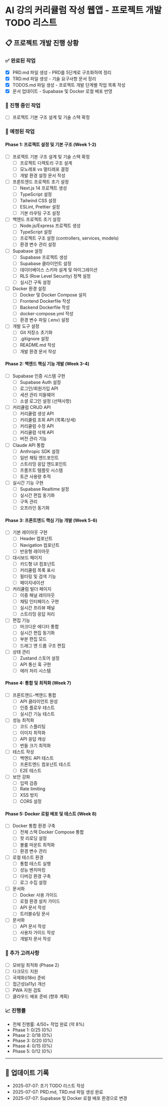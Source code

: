 # AI 강의 커리큘럼 작성 웹앱 - 프로젝트 개발 TODO 리스트

## 📋 프로젝트 개발 진행 상황

### ✅ 완료된 작업
- [x] PRD.md 파일 생성 - PRD를 5단계로 구조화하여 정리
- [x] TRD.md 파일 생성 - 기술 요구사항 문서 정리
- [x] TODOS.md 파일 생성 - 프로젝트 개발 단계별 작업 목록 작성
- [x] 문서 업데이트 - Supabase 및 Docker 로컬 배포 반영

### 🚧 진행 중인 작업
- [ ] 프로젝트 기본 구조 설계 및 기술 스택 확정

### 📝 예정된 작업

#### Phase 1: 프로젝트 설정 및 기본 구조 (Week 1-2)
- [ ] 프로젝트 기본 구조 설계 및 기술 스택 확정
  - [ ] 프로젝트 디렉토리 구조 설계
  - [ ] 모노레포 vs 멀티레포 결정
  - [ ] 개발 환경 설정 문서 작성

- [ ] 프론트엔드 프로젝트 초기 설정
  - [ ] Next.js 14 프로젝트 생성
  - [ ] TypeScript 설정
  - [ ] Tailwind CSS 설정
  - [ ] ESLint, Prettier 설정
  - [ ] 기본 라우팅 구조 설정

- [ ] 백엔드 프로젝트 초기 설정
  - [ ] Node.js/Express 프로젝트 생성
  - [ ] TypeScript 설정
  - [ ] 프로젝트 구조 설정 (controllers, services, models)
  - [ ] 환경 변수 관리 설정

- [ ] Supabase 설정
  - [ ] Supabase 프로젝트 생성
  - [ ] Supabase 클라이언트 설정
  - [ ] 데이터베이스 스키마 설계 및 마이그레이션
  - [ ] RLS (Row Level Security) 정책 설정
  - [ ] 실시간 구독 설정

- [ ] Docker 환경 설정
  - [ ] Docker 및 Docker Compose 설치
  - [ ] Frontend Dockerfile 작성
  - [ ] Backend Dockerfile 작성
  - [ ] docker-compose.yml 작성
  - [ ] 환경 변수 파일 (.env) 설정

- [ ] 개발 도구 설정
  - [ ] Git 저장소 초기화
  - [ ] .gitignore 설정
  - [ ] README.md 작성
  - [ ] 개발 환경 문서 작성

#### Phase 2: 백엔드 핵심 기능 개발 (Week 3-4)
- [ ] Supabase 인증 시스템 구현
  - [ ] Supabase Auth 설정
  - [ ] 로그인/회원가입 API
  - [ ] 세션 관리 미들웨어
  - [ ] 소셜 로그인 설정 (선택사항)

- [ ] 커리큘럼 CRUD API
  - [ ] 커리큘럼 생성 API
  - [ ] 커리큘럼 조회 API (목록/상세)
  - [ ] 커리큘럼 수정 API
  - [ ] 커리큘럼 삭제 API
  - [ ] 버전 관리 기능

- [ ] Claude API 통합
  - [ ] Anthropic SDK 설정
  - [ ] 일반 채팅 엔드포인트
  - [ ] 스트리밍 응답 엔드포인트
  - [ ] 프롬프트 템플릿 시스템
  - [ ] 토큰 사용량 추적

- [ ] 실시간 기능 구현
  - [ ] Supabase Realtime 설정
  - [ ] 실시간 편집 동기화
  - [ ] 구독 관리
  - [ ] 오프라인 동기화

#### Phase 3: 프론트엔드 핵심 기능 개발 (Week 5-6)
- [ ] 기본 레이아웃 구현
  - [ ] Header 컴포넌트
  - [ ] Navigation 컴포넌트
  - [ ] 반응형 레이아웃

- [ ] 대시보드 페이지
  - [ ] 카드형 UI 컴포넌트
  - [ ] 커리큘럼 목록 표시
  - [ ] 필터링 및 검색 기능
  - [ ] 페이지네이션

- [ ] 커리큘럼 빌더 페이지
  - [ ] 이중 패널 레이아웃
  - [ ] 채팅 인터페이스 구현
  - [ ] 실시간 프리뷰 패널
  - [ ] 스트리밍 응답 처리

- [ ] 편집 기능
  - [ ] 마크다운 에디터 통합
  - [ ] 실시간 편집 동기화
  - [ ] 부분 편집 모드
  - [ ] 드래그 앤 드롭 구조 편집

- [ ] 상태 관리
  - [ ] Zustand 스토어 설정
  - [ ] API 통신 훅 구현
  - [ ] 에러 처리 시스템

#### Phase 4: 통합 및 최적화 (Week 7)
- [ ] 프론트엔드-백엔드 통합
  - [ ] API 클라이언트 완성
  - [ ] 인증 플로우 테스트
  - [ ] 실시간 기능 테스트

- [ ] 성능 최적화
  - [ ] 코드 스플리팅
  - [ ] 이미지 최적화
  - [ ] API 응답 캐싱
  - [ ] 번들 크기 최적화

- [ ] 테스트 작성
  - [ ] 백엔드 API 테스트
  - [ ] 프론트엔드 컴포넌트 테스트
  - [ ] E2E 테스트

- [ ] 보안 강화
  - [ ] 입력 검증
  - [ ] Rate limiting
  - [ ] XSS 방지
  - [ ] CORS 설정

#### Phase 5: Docker 로컬 배포 및 테스트 (Week 8)
- [ ] Docker 통합 환경 구축
  - [ ] 전체 스택 Docker Compose 통합
  - [ ] 핫 리로딩 설정
  - [ ] 볼륨 마운트 최적화
  - [ ] 환경 변수 관리

- [ ] 로컬 테스트 환경
  - [ ] 통합 테스트 실행
  - [ ] 성능 벤치마킹
  - [ ] 디버깅 환경 구축
  - [ ] 로그 수집 설정

- [ ] 문서화
  - [ ] Docker 사용 가이드
  - [ ] 로컬 환경 설치 가이드
  - [ ] API 문서 작성
  - [ ] 트러블슈팅 문서

- [ ] 문서화
  - [ ] API 문서 작성
  - [ ] 사용자 가이드 작성
  - [ ] 개발자 문서 작성

### 🎯 추가 고려사항
- [ ] 모바일 최적화 (Phase 2)
- [ ] 다크모드 지원
- [ ] 국제화(i18n) 준비
- [ ] 접근성(a11y) 개선
- [ ] PWA 지원 검토
- [ ] 클라우드 배포 준비 (향후 계획)

### 📈 진행률
- 전체 진행률: 4/50+ 작업 완료 (약 8%)
- Phase 1: 0/25 (0%)
- Phase 2: 0/18 (0%)
- Phase 3: 0/20 (0%)
- Phase 4: 0/15 (0%)
- Phase 5: 0/12 (0%)

---

## 🔄 업데이트 기록
- 2025-07-07: 초기 TODO 리스트 작성
- 2025-07-07: PRD.md, TRD.md 파일 생성 완료
- 2025-07-07: Supabase 및 Docker 로컬 배포 환경으로 변경